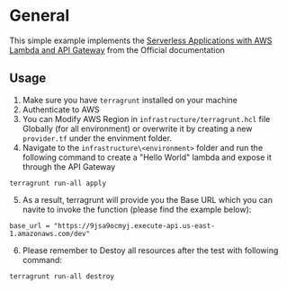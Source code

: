 # General
This simple example implements the [Serverless Applications with AWS Lambda and API Gateway](https://registry.terraform.io/providers/hashicorp/aws/2.34.0/docs/guides/serverless-with-aws-lambda-and-api-gateway) from the Official documentation

## Usage
1. Make sure you have `terragrunt` installed on your machine
2. Authenticate to AWS
3. You can Modify AWS Region in `infrastructure/terragrunt.hcl` file Globally (for all environment) or overwrite it by creating a new `provider.tf` under the envinment folder.
4. Navigate to the `infrastructure\<environment>` folder and run the following command to create a "Hello World" lambda and expose it through the API Gateway
```
terragrunt run-all apply
```
5. As a result, terragrunt will provide you the Base URL which you can navite to invoke the function (please find the example below):
```
base_url = "https://9jsa9ocmyj.execute-api.us-east-1.amazonaws.com/dev"
```
6. Please remember to Destoy all resources after the test with following command:
```
terragrunt run-all destroy
```
